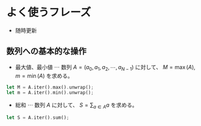# よく使うフレーズ

* 随時更新

## 数列への基本的な操作
* 最大値、最小値 $\cdots$ 数列 $A = (a_0, a_1, a_2, \cdots, a_{N-1})$ に対して、 $M = \max{(A)},m = \min{(A)}$ を求める。
``` rust
let M = A.iter().max().unwrap();
let m = A.iter().min().unwrap();
```

* 総和 $\cdots$ 数列 $A$ に対して、 $S = \displaystyle \sum_{a \in A} a$ を求める。
``` rust
let S = A.iter().sum();
```
